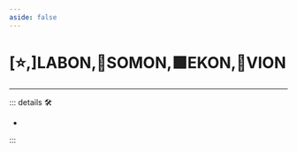 ```yaml
---
aside: false
---
```

# [⭐,]<labor>LABON</labor>,🔷<soma>SOMON</soma>,🟩<ekos>EKON</ekos>,🔻<via>VION</via>

---

<!-- =================================================== -->
<!-- =================================================== -->
<!-- =================================================== -->
<!-- =================================================== -->
<!-- =================================================== -->
::: details 🛠

-

:::